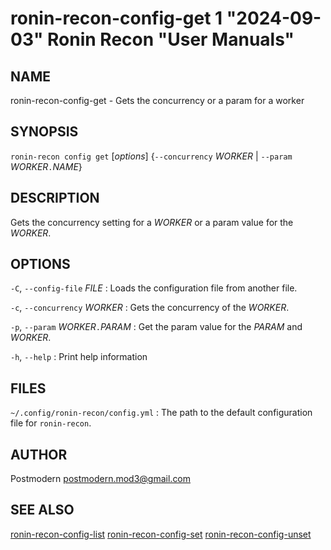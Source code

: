 # ronin-recon-config-get 1 "2024-09-03" Ronin Recon "User Manuals"

## NAME

ronin-recon-config-get - Gets the concurrency or a param for a worker

## SYNOPSIS

`ronin-recon config get` [*options*] {`--concurrency` *WORKER* \| `--param` *WORKER*`.`*NAME*}

## DESCRIPTION

Gets the concurrency setting for a *WORKER* or a param value for the *WORKER*.

## OPTIONS

`-C`, `--config-file` *FILE*
: Loads the configuration file from another file.

`-c`, `--concurrency` *WORKER*
: Gets the concurrency of the *WORKER*.

`-p`, `--param` *WORKER*`.`*PARAM*
: Get the param value for the *PARAM* and *WORKER*.

`-h`, `--help`
: Print help information

## FILES

`~/.config/ronin-recon/config.yml`
: The path to the default configuration file for `ronin-recon`.

## AUTHOR

Postmodern <postmodern.mod3@gmail.com>

## SEE ALSO

[ronin-recon-config-list](ronin-recon-config-list.1.md) [ronin-recon-config-set](ronin-recon-config-set.1.md) [ronin-recon-config-unset](ronin-recon-config-unset.1.md)
